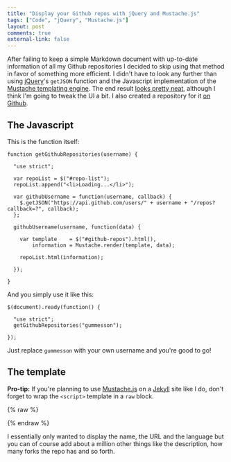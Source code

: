 ```yaml
---
title: "Display your Github repos with jQuery and Mustache.js"
tags: ["Code", "jQuery", "Mustache.js"]
layout: post
comments: true
external-link: false
---
```


After failing to keep a simple Markdown document with up-to-date information of all my Github repositories I decided to skip using that method in favor of something more efficient. I didn't have to look any further than using [jQuery](http://jquery.com/)'s `getJSON` function and the Javascript implementation of the [Mustache templating engine](http://mustache.github.com/). The end result [looks pretty neat](/experiments/repos "My Github repositories"), although I think I'm going to tweak the UI a bit. I also created a repository for it [on Github](https://github.com/gummesson/repos.js "repos.js on Github").

## The Javascript

This is the function itself: 

    function getGithubRepositories(username) {

      "use strict";

      var repoList = $("#repo-list");
      repoList.append("<li>Loading...</li>");

      var githubUsername = function(username, callback) {
        $.getJSON("https://api.github.com/users/" + username + "/repos?callback=?", callback);
      };

      githubUsername(username, function(data) {

        var template    = $("#github-repos").html(),
            information = Mustache.render(template, data);

        repoList.html(information);

      });

    }

And you simply use it like this:

    $(document).ready(function() {

      "use strict";
      getGithubRepositories("gummesson");

    });

Just replace `gummesson` with your own username and you're good to go!

## The template

**Pro-tip:** If you're planning to use [Mustache.js](https://github.com/janl/mustache.js "Mustache.js") on a [Jekyll](http://jekyllrb.com/) site like I do, don't forget to wrap the `<script>` template in a `raw` block.

{% raw %}
    <ul id="repo-list">
      <script id="github-repos" type="text/template">
        {{#data}}
          <li>
            <a href="{{html_url}}" title="{{name}}" alt="{{name}}">
              {{name}}
            </a>
            {{#language}}
              <em>({{language}})</em>
            {{/language}}
          </li>
        {{/data}}
      </script>
    </ul>
{% endraw %}

I essentially only wanted to display the name, the URL and the language but you can of course add about a million other things like the description, how many forks the repo has and so forth.
